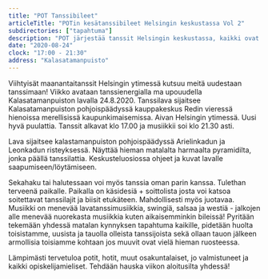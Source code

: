 ```yaml
---
title: "POT Tanssibileet"
articleTitle: "POTin kesätanssibileet Helsingin keskustassa Vol 2"
subdirectories: ["tapahtuma"]
description: "POT järjestää tanssit Helsingin keskustassa, kaikki ovat tervetulleita"
date: "2020-08-24"
clock: "17:00 - 21:30"
address: "Kalasatamanpuisto"
---
```


Viihtyisät maanantaitanssit Helsingin ytimessä kutsuu meitä uudestaan tanssimaan! Viikko avataan tanssienergialla ma upouudella Kalasatamanpuiston lavalla 24.8.2020. Tanssilava sijaitsee Kalasatamanpuiston pohjoispäädyssä kauppakeskus Redin vieressä hienoissa merellisissä kaupunkimaisemissa. Aivan Helsingin ytimessä. Uusi hyvä puulattia. Tanssit alkavat klo 17.00 ja musiikkii soi klo 21.30 asti.

Lava sijaitsee kalastamanpuiston pohjoispäädyssä Arielinkadun ja Leonkadun risteyksessä. Näyttää hieman matalalta harmaalta pyramidilta, jonka päällä tanssilattia. Keskusteluosiossa ohjeet ja kuvat lavalle saapumiseen/löytämiseen.

Sekahaku tai halutessaan voi myös tanssia oman parin kanssa. Tulethan terveenä paikalle. Paikalla on käsidesiä + soittolista josta voi katsoa soitettavat tanssilajit ja biisit etukäteen. Mahdollisesti myös juotavaa. Musiikki on menevää lavatanssimusiikkia, swingiä, salsaa ja westiä - jalkojen alle menevää nuorekasta musiikkia kuten aikaisemminkin bileissä! Pyritään tekemään yhdessä matalan kynnyksen tapahtuma kaikille, pidetään huolta toisistamme, uusista ja tauolla olleista tanssijoista sekä ollaan tauon jälkeen armollisia toisiamme kohtaan jos muuvit ovat vielä hieman ruosteessa.

Lämpimästi tervetuloa potit, hotit, muut osakuntalaiset, jo valmistuneet ja kaikki opiskelijamieliset. Tehdään hauska viikon aloitusilta yhdessä!
